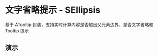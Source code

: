 # 文字省略提示 - SEllipsis

基于 ATooltip 封装，支持实时计算内容是否超出父元素边界，是否文字省略和 Tooltip 提示

<style lang="less" scoped>
[code-runner-title] {
  width: 100%;
  height: 0;
  position: relative;

  h3 {
    width: 100%;
    height: 0;
    margin: 0;
    padding: 0;
    border: none;
    overflow: hidden;
    position: absolute;
    top: 60px;
  }
}
</style>

<script setup lang="ts">
import Base from '@/library/ellipsis/Base.md'
import Title from '@/library/ellipsis/Title.md'
import Trigger from '@/library/ellipsis/Trigger.md'
</script>

## 演示

<div code-runner style="height: 393px">
  <div code-runner-title>
    <h3 id="基本用法">基本用法</h3>
  </div>
  <div style="padding: 1px;">
    <Base/>
  </div>
</div>

<div code-runner style="height: 393px">
  <div code-runner-title>
    <h3 id="自定义 title">自定义 title</h3>
  </div>
  <div style="padding: 1px;">
    <Title/>
  </div>
</div>

<div code-runner style="height: 393px">
  <div code-runner-title>
    <h3 id="打开方式 trigger">打开方式 trigger</h3>
  </div>
  <div style="padding: 1px;">
    <Trigger/>
  </div>
</div>

## API

### Props

| 参数                | 说明                                        | 类型           | 默认值 |
| :------------------ | :------------------------------------------ | :------------- | :----: |
| **open**            | 手动控制浮层                                | boolean        |   -    |
| **title**           | 提示文字内容                                | string \| slot |   -    |
| **color**           | 背景颜色                                    | string         |   -    |
| **trigger**         | 触发行为, `hover` \| `focus` \| `click` ... | string         | hover  |
| **inspect**         | 是否实时计算内容是否超出父元素边界          | boolean        |  true  |
| **tooltip**         | 是否启用                                    | boolean        |  true  |
| **ellipsis**        | 是否文字省略                                | boolean        | false  |
| **placement**       | 气泡框 `Tooltip` 位置                       | string         | 'top'  |
| **mouseEnterDelay** | 鼠标移入后延时多少才显示 Tooltip，单位：秒  | number         |  0.3   |
| **mouseLeaveDelay** | 鼠标移出后延时多少才隐藏 Tooltip，单位：秒  | number         |  0.1   |

### Slots

| 插槽名      | 插槽说明     | 插槽参数 |
| :---------- | :----------- | :------- |
| **default** | 默认卡槽     | -        |
| **title**   | 提示文本卡槽 | -        |
| <br/>       |              |          |
